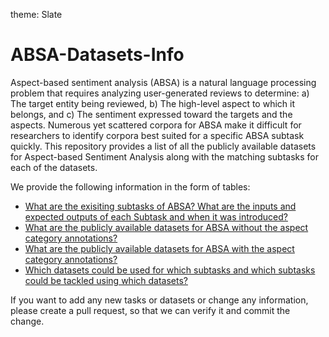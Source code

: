theme: Slate
# ABSA-Datasets-Info
Aspect-based sentiment analysis (ABSA) is a natural language processing problem that requires analyzing user-generated reviews to determine: a) The target entity being reviewed, b) The high-level aspect to which it belongs, and c) The sentiment expressed toward the targets and the aspects. 
Numerous yet scattered corpora for ABSA make it difficult for researchers to identify corpora best suited for a specific ABSA subtask quickly. This repository provides a list of all the publicly available datasets for Aspect-based Sentiment Analysis along with the matching subtasks for each of the datasets. 

We provide the following information in the form of tables:
- [What are the exisiting subtasks of ABSA? What are the inputs and expected outputs of each Subtask and when it was introduced?](Tables/Subtasks-Info.md)
- [What are the publicly available datasets for ABSA without the aspect category annotations?](Tables/Datasets-without-Aspect-Categories.md)
- [What are the publicly available datasets for ABSA with the aspect category annotations?](Tables/Datasets-with-Aspect-Categories.md)
- [Which datasets could be used for which subtasks and which subtasks could be tackled using which datasets?](Tables/Datasets-Subtasks.md)

If you want to add any new tasks or datasets or change any information, please create a pull request, so that we can verify it and commit the change.
